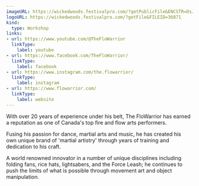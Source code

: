 ```yaml
---
imageURL: https://wickedwoods.festivalpro.com/?getPublicFile&ENCSTR=DsJxVHfUGXPlMGzGhoZC
logoURL: https://wickedwoods.festivalpro.com/?getFile&FILEID=36871
kind:
  type: Workshop
links:
- url: https://www.youtube.com/@TheFloWarrior
  linkType:
    label: youtube
- url: https://www.facebook.com/TheFloWarrior/
  linkType:
    label: facebook
- url: https://www.instagram.com/the.flowarrior/
  linkType:
    label: instagram
- url: https://www.flowarrior.com/
  linkType:
    label: website
---
```

With over 20 years of experience under his belt, The FloWarrior has earned a reputation as one of Canada's top fire and flow arts performers.
 
Fusing his passion for dance, martial arts and music, he has created his own unique brand of 'martial artistry'  through years of training and dedication to his craft.

A world renowned innovator in a number of unique disciplines including folding fans, rice hats, lightsabers, and the Force Leash; he continues to push the limits of what is possible through movement art and object manipulation.
